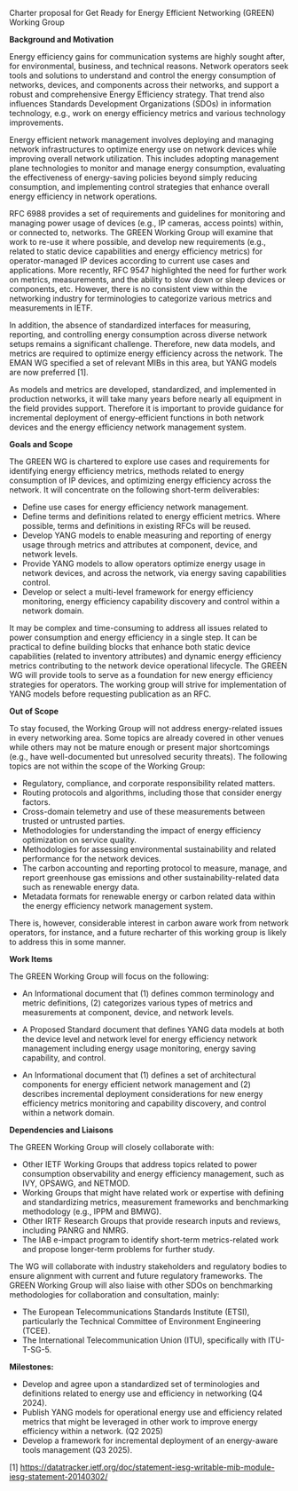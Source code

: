Charter proposal for Get Ready for Energy Efficient Networking (GREEN) Working Group

**Background and Motivation**

Energy efficiency gains for communication systems are highly sought after, for environmental, business, and technical reasons. Network operators seek tools and solutions to understand and control the energy consumption of networks, devices, and components across their networks, and support a robust and comprehensive Energy Efficiency strategy. That trend also influences Standards Development Organizations (SDOs) in information technology, e.g., work on energy efficiency metrics and various technology improvements.

Energy efficient network management involves deploying and managing network infrastructures to optimize energy use on network devices while improving overall network utilization. This includes adopting management plane technologies to monitor and manage energy consumption, evaluating the effectiveness of energy-saving policies beyond simply reducing consumption, and implementing control strategies that enhance overall energy efficiency in network operations.

RFC 6988 provides a set of requirements and guidelines for monitoring and managing power usage of devices (e.g., IP cameras, access points) within, or connected to, networks. The GREEN Working Group will examine that work to re-use it where possible, and develop new requirements (e.g., related to static device capabilities and energy efficiency metrics) for operator-managed IP devices according to current use cases and applications. More recently, RFC 9547 highlighted the need for further work on metrics, measurements, and the ability to slow down or sleep devices or components, etc. However, there is no consistent view within the networking industry for terminologies to categorize various metrics and measurements in IETF.

In addition, the absence of standardized interfaces for measuring, reporting, and controlling energy consumption across diverse network setups remains a significant challenge. Therefore, new data models, and metrics are required to optimize energy efficiency across the network. The EMAN WG specified a set of relevant MIBs in this area, but YANG models are now preferred [1].

As models and metrics are developed, standardized, and implemented in production networks, it will take many years before nearly all equipment in the field provides support. Therefore it is important to provide guidance for incremental deployment of energy-efficient functions in both network devices and the energy efficiency network management system.

**Goals and Scope**

The GREEN WG is chartered to explore use cases and requirements for identifying energy efficiency metrics, methods related to energy consumption of IP devices, and optimizing energy efficiency across the network. It will concentrate on the following short-term deliverables:

   - Define use cases for energy efficiency network management.
   - Define terms and definitions related to energy efficient metrics. Where possible, terms and definitions in existing RFCs 
     will be reused.
   - Develop YANG models to enable measuring and reporting of energy usage through metrics and attributes at component, 
     device, and network levels.
   - Provide YANG models to allow operators optimize energy usage in network devices, and across the network, via energy 
     saving capabilities control.
   - Develop or select a multi-level framework for energy efficiency monitoring, energy efficiency capability discovery and 
     control within a network domain. 

It may be complex and time-consuming to address all issues related to power consumption and energy efficiency 
in a single step. It can be practical to define building blocks that enhance both static device capabilities (related to 
inventory attributes) and dynamic energy efficiency metrics contributing to the network device operational lifecycle. 
The GREEN WG will provide tools to serve as a foundation for new energy efficiency strategies for operators. The working group will strive for implementation of YANG models before requesting publication as an RFC.

**Out of Scope**

To stay focused, the Working Group will not address energy-related issues in every networking area. Some topics are already covered in other venues while others may not be mature enough or present major shortcomings (e.g., have well-documented but unresolved security threats). The following topics are not within the scope of the Working Group:

   - Regulatory, compliance, and corporate responsibility related matters.
   - Routing protocols and algorithms, including those that consider energy factors.
   - Cross-domain telemetry and use of these measurements between trusted or untrusted parties.
   - Methodologies for understanding the impact of energy efficiency optimization on service quality.
   - Methodologies for assessing environmental sustainability and related performance for the network devices.
   - The carbon accounting and reporting protocol to measure, manage, and report greenhouse gas emissions and other 
     sustainability-related data such as renewable energy data.
   - Metadata formats for renewable energy or carbon related data within the energy efficiency network management system.

There is, however, considerable interest in carbon aware work from network operators,
for instance, and a future recharter of this working group is likely to address this in some manner.

**Work Items**

The GREEN Working Group will focus on the following:

- An Informational document that (1) defines common terminology and metric definitions, (2) categorizes various types of metrics and measurements at component, device, and network levels.

- A Proposed Standard document that defines YANG data models at both the device level and network level for energy efficiency network management including energy usage monitoring, energy saving capability, and control.

- An Informational document that (1) defines a set of architectural components for energy efficient network management and (2) describes incremental deployment considerations for new energy efficiency metrics monitoring and capability discovery, and control within a network domain.

**Dependencies and Liaisons**

The GREEN Working Group will closely collaborate with:

   - Other IETF Working Groups that address topics related to power consumption observability and energy efficiency
     management, such as IVY, OPSAWG, and NETMOD.
   - Working Groups that might have related work or expertise with defining and standardizing metrics, measurement 
     frameworks and benchmarking methodology (e.g., IPPM and BMWG). 
   - Other IRTF Research Groups that provide research inputs and reviews, including PANRG and NMRG.
   - The IAB e-impact program to identify short-term metrics-related work and propose longer-term problems for further study.
     
The WG will collaborate with industry stakeholders and regulatory bodies to ensure alignment with current and future regulatory frameworks. The GREEN Working Group will also liaise with other SDOs on benchmarking methodologies for collaboration and consultation, mainly:

   - The European Telecommunications Standards Institute (ETSI), particularly the Technical Committee of Environment 
     Engineering (TCEE).
   - The International Telecommunication Union (ITU), specifically with ITU-T-SG-5.

**Milestones:** 

   - Develop and agree upon a standardized set of terminologies and definitions related to energy use and efficiency in 
     networking (Q4 2024).
   - Publish YANG models for operational energy use and efficiency related metrics that might be leveraged in other work to 
     improve energy efficiency within a network. (Q2 2025)
   - Develop a framework for incremental deployment of an energy-aware tools management (Q3 2025). 

[1] https://datatracker.ietf.org/doc/statement-iesg-writable-mib-module-iesg-statement-20140302/ 
